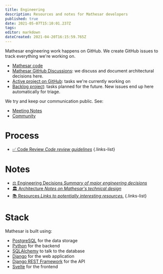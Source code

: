 ```yaml
---
title: Engineering
description: Resources and notes for Mathesar developers
published: true
date: 2021-05-07T15:10:01.237Z
tags: 
editor: markdown
dateCreated: 2021-04-20T16:15:59.765Z
---
```


Mathesar engineering work happens on GitHub. We create GitHub issues to track everything we're working on.

- [Mathesar code](https://github.com/centerofci/mathesar)
- [Mathesar GitHub Discussions](https://github.com/centerofci/mathesar/discussions): we discuss and document architectural decisions here.
- [Active project on GitHub](https://github.com/centerofci/mathesar/projects/1): tasks we're currently working on
- [Backlog project](https://github.com/centerofci/mathesar/projects/2): tasks planned for the future. New issues end up here automatically for triage.

We try and keep our communication public. See:
- [Meeting Notes](/meeting-notes)
- [Community](/community)

# Process
- [:white_check_mark: Code Review *Code review guidelines*](/engineering/code-review)
{.links-list}

# Notes
- [:balance_scale: Engineering Decisions *Summary of major engineering decisions*](/engineering/decisions)
- [:classical_building: Architecture *Notes on Mathesar's technical design*](/engineering/implementation)
- [:books: Resources *Links to potentially interesting resources.*](/engineering/resources)
{.links-list}

# Stack
Mathesar is built using:
- [PostgreSQL](https://www.postgresql.org/) for the data storage
- [Python](https://www.python.org/) for the backend
- [SQLAlchemy](https://www.sqlalchemy.org/) to talk to the database
- [Django](https://www.djangoproject.com/) for the web application
- [Django REST Framework](https://www.django-rest-framework.org/) for the API 
- [Svelte](https://svelte.dev/) for the frontend
